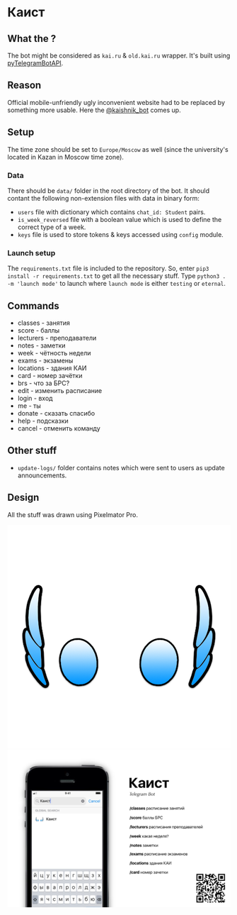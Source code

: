 # Каист

## What the ?
The bot might be considered as `kai.ru` & `old.kai.ru` wrapper. It's built using [pyTelegramBotAPI][1].

## Reason
Official mobile-unfriendly ugly inconvenient website had to be replaced by something more usable. Here the [@kaishnik_bot][2] comes up.

## Setup

The time zone should be set to `Europe/Moscow` as well (since the university's located in Kazan in Moscow time zone).

### Data
There should be `data/` folder in the root directory of the bot. It should contant the following non-extension files with data in binary form:
* `users` file with dictionary which contains `chat_id: Student` pairs.
* `is_week_reversed` file with a boolean value which is used to define the correct type of a week. 
* `keys` file is used to store tokens & keys accessed using `config` module.

### Launch setup
The `requirements.txt` file is included to the repository. So, enter `pip3 install -r requirements.txt` to get all the necessary stuff.
Type `python3 . -m 'launch mode'` to launch where `launch mode` is either `testing` or `eternal`.

## Commands
* classes - занятия
* score - баллы
* lecturers - преподаватели
* notes - заметки
* week - чётность недели
* exams - экзамены
* locations - здания КАИ
* card - номер зачётки
* brs - что за БРС?
* edit - изменить расписание
* login - вход
* me - ты
* donate - сказать спасибо
* help - подсказки
* cancel - отменить команду

## Other stuff
* `update-logs/` folder contains notes which were sent to users as update announcements.

## Design
All the stuff was drawn using Pixelmator Pro. 

![kaishnik_bot logo][5]
![kaishnik_bot poster][6]


[1]: https://github.com/eternnoir/pyTelegramBotAPI "Repository of pyTelegramBotAPI"
[2]: https://telegram.me/kaishnik_bot "Open the bot in Telegram"
[3]: https://telegram.me/BotFather "Open BotFather in Telegram"
[4]: https://core.telegram.org/bots/api "Telegram Bot API official reference"
[5]: https://github.com/AiratK/kaishnik-bot/blob/master/design/logo.png "kaishnik-bot logo"
[6]: https://github.com/AiratK/kaishnik-bot/blob/master/design/poster.png "kaishnik-bot poster"
